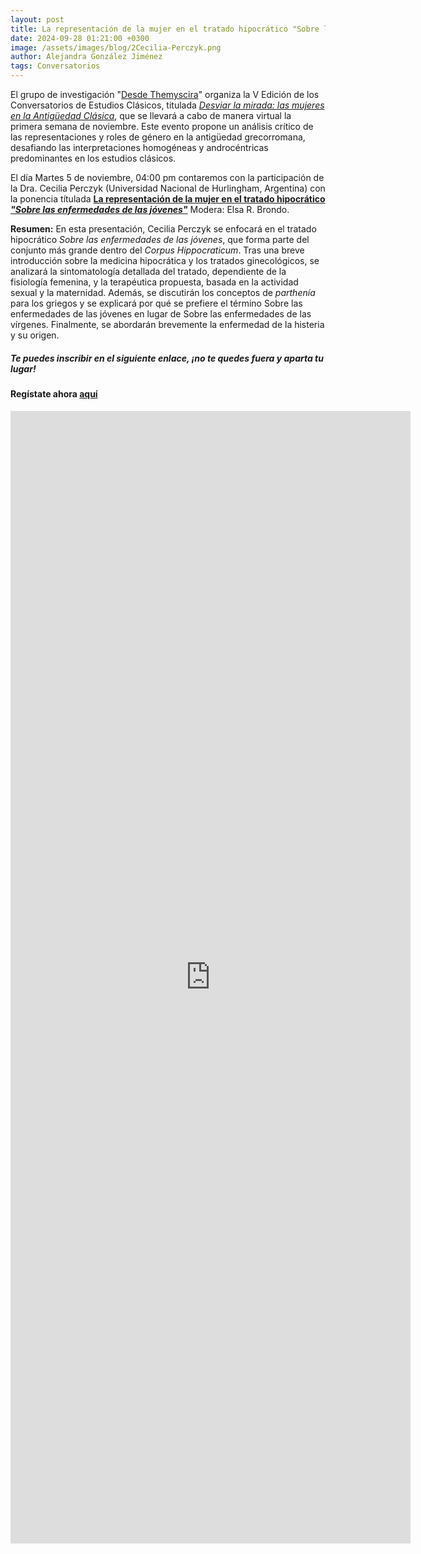 ```yaml
---
layout: post
title: La representación de la mujer en el tratado hipocrático "Sobre las enfermedades de las jóvenes
date: 2024-09-28 01:21:00 +0300
image: /assets/images/blog/2Cecilia-Perczyk.png
author: Alejandra González Jiménez
tags: Conversatorios
---
```


El grupo de investigación "[Desde Themyscira](https://desdethemysciraffyl.mx/)" organiza la V Edición de los Conversatorios de Estudios Clásicos, titulada *<a href="/desdethemyscira.github.io/assets/images/blog/Desviar-la-mirada.pdf" target="_blank">Desviar la mirada: las mujeres en la Antigüedad Clásica</a>*, que se llevará a cabo de manera virtual la primera semana de noviembre. Este evento propone un análisis crítico de las representaciones y roles de género en la antigüedad grecorromana, desafiando las interpretaciones homogéneas y androcéntricas predominantes en los estudios clásicos.


El día Martes 5 de noviembre, 04:00 pm contaremos con la participación de la Dra. Cecilia Perczyk (Universidad Nacional de Hurlingham, Argentina) con la ponencia títulada **<a href="/desdethemyscira.github.io/assets/images/blog/Cecilia-Perczyk.png" target="_blank">La representación de la mujer en el tratado hipocrático *"Sobre las enfermedades de las jóvenes"*</a>** Modera: Elsa R. Brondo.

**Resumen:**
En esta presentación, Cecilia Perczyk se enfocará en el tratado hipocrático _Sobre las enfermedades de las jóvenes_, que forma parte del conjunto más grande dentro del _Corpus Hippocraticum_. Tras una breve introducción sobre la medicina hipocrática y los tratados ginecológicos, se analizará la sintomatología detallada del tratado, dependiente de la fisiología femenina, y la terapéutica propuesta, basada en la actividad sexual y la maternidad. Además, se discutirán los conceptos de _parthenía_ para los griegos y se explicará por qué se prefiere el término Sobre las enfermedades de las jóvenes en lugar de Sobre las enfermedades de las vírgenes. Finalmente, se abordarán brevemente la enfermedad de la histeria y su origen.

##### **Te puedes inscribir en el siguiente enlace, ¡no te quedes fuera y aparta tu lugar!**

#### Regístate ahora [aquí](https://forms.gle/8QevoKEmFCATkktA7)

<iframe src="https://docs.google.com/forms/d/e/1FAIpQLSc8zPluCqplV-_EBSLQktSx5j4RE9oX4F7o6Q1cFtz87LS93g/viewform?embedded=true" width="640" height="1812" frameborder="0" marginheight="0" marginwidth="0">Cargando…</iframe>
